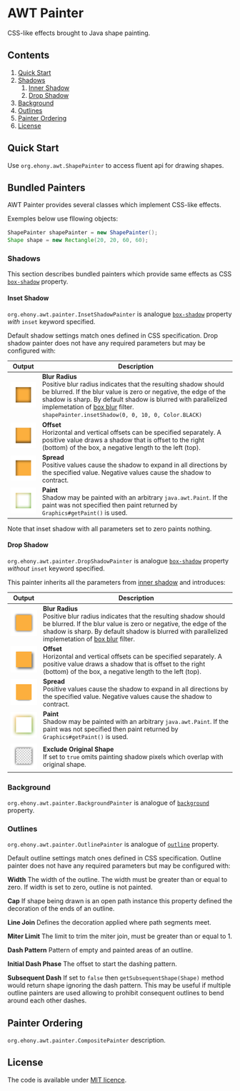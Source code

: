 # AWT Painter

CSS-like effects brought to Java shape painting.

## Contents

1. [Quick Start](#quick-start)
2. [Shadows](#shadows)
    1. [Inner Shadow](#inner-shadow)
    2. [Drop Shadow](#drop-shadow)
3. [Background](#background)
4. [Outlines](#outlines)
5. [Painter Ordering](#painter-ordering)
6. [License](#license)

## Quick Start

Use `org.ehony.awt.ShapePainter` to access fluent api for drawing shapes.

## Bundled Painters

AWT Painter provides several classes which implement CSS-like effects.

Exemples below use fllowing objects:
```java
ShapePainter shapePainter = new ShapePainter();
Shape shape = new Rectangle(20, 20, 60, 60);
```

### Shadows

This section describes bundled painters which provide same effects as CSS [`box-shadow`][1] property.

#### Inset Shadow

`org.ehony.awt.painter.InsetShadowPainter` is analogue [`box-shadow`][1] property _with_ `inset` keyword specified.

Default shadow settings match ones defined in CSS specification. Drop shadow painter does not have any required parameters but may be configured with:

| Output | Description |
| ------ | ----------- |
| ![Blur Radius](docs/inset-shadow-blur-radius.png) | **Blur Radius**<br/> Positive blur radius indicates that the resulting shadow should be blurred. If the blur value is zero or negative, the edge of the shadow is sharp. By default shadow is blurred with parallelized implemetation of [box blur](http://en.wikipedia.org/wiki/Box_blur) filter.<br/> `shapePainter.insetShadow(0, 0, 10, 0, Color.BLACK)` |
| ![Offset](docs/inset-shadow-offset.png) | **Offset**<br/> Horizontal and vertical offsets can be specified separately. A positive value draws a shadow that is offset to the right (bottom) of the box, a negative length to the left (top). |
| ![Spread](docs/inset-shadow-spread.png) | **Spread**<br/> Positive values cause the shadow to expand in all directions by the specified value. Negative values cause the shadow to contract. |
| ![Paint](docs/inset-shadow-paint.png) | **Paint**<br/> Shadow may be painted with an arbitrary `java.awt.Paint`. If the paint was not specified then paint returned by `Graphics#getPaint()` is used. |

Note that inset shadow with all parameters set to zero paints nothing.

#### Drop Shadow

`org.ehony.awt.painter.DropShadowPainter` is analogue [`box-shadow`][1] property _without_ `inset` keyword specified.

This painter inherits all the parameters from [inner shadow](#inner-shadow) and introduces:

| Output | Description |
| ------ | ----------- |
| ![Blur Radius](docs/drop-shadow-blur-radius.png) | **Blur Radius**<br/> Positive blur radius indicates that the resulting shadow should be blurred. If the blur value is zero or negative, the edge of the shadow is sharp. By default shadow is blurred with parallelized implemetation of [box blur](http://en.wikipedia.org/wiki/Box_blur) filter. |
| ![Offset](docs/drop-shadow-offset.png) | **Offset**<br/> Horizontal and vertical offsets can be specified separately. A positive value draws a shadow that is offset to the right (bottom) of the box, a negative length to the left (top). |
| ![Spread](docs/drop-shadow-spread.png) | **Spread**<br/> Positive values cause the shadow to expand in all directions by the specified value. Negative values cause the shadow to contract. |
| ![Paint](docs/drop-shadow-paint.png) | **Paint**<br/> Shadow may be painted with an arbitrary `java.awt.Paint`. If the paint was not specified then paint returned by `Graphics#getPaint()` is used. |
| ![Exclude Original Shape](docs/drop-shadow-exclude.png) | **Exclude Original Shape**<br/> If set to `true` omits painting shadow pixels which overlap with original shape. |

### Background

`org.ehony.awt.painter.BackgroundPainter` is analogue of [`background`](http://www.w3.org/TR/css3-background/#background) property.

### Outlines

`org.ehony.awt.painter.OutlinePainter` is analogue of [`outline`](http://www.w3.org/TR/CSS21/ui.html#dynamic-outlines) property.

Default outline settings match ones defined in CSS specification. Outline painter does not have any required parameters but may be configured with:

**Width** The width of the outline. The width must be greater than or equal to zero. If width is set to zero, outline is not painted.

**Cap** If shape being drawn is an open path instance this property defined the decoration of the ends of an outline.

**Line Join** Defines the decoration applied where path segments meet.

**Miter Limit** The limit to trim the miter join, must be greater than or equal to 1.

**Dash Pattern** Pattern of empty and painted areas of an outline.

**Initial Dash Phase** The offset to start the dashing pattern.

**Subsequent Dash** If set to `false` then `getSubsequentShape(Shape)` method would return shape ignoring the dash pattern. This may be useful if multiple outline painters are used allowing to prohibit consequent outlines to bend around each other dashes.

## Painter Ordering

`org.ehony.awt.painter.CompositePainter` description.

## License

The code is available under [MIT licence](LICENSE.txt).

[1]: http://www.w3.org/TR/css3-background/#box-shadow
